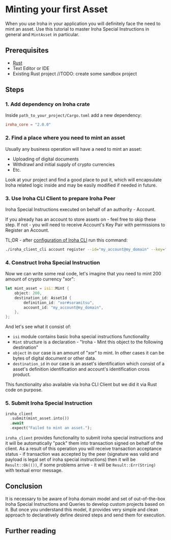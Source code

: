 # Minting your first Asset

When you use Iroha in your application you will definitely face the need to mint an asset.
Use this tutorial to master Iroha Special Instructions in general and `MintAsset` in particular.

## Prerequisites

* [Rust](https://www.rust-lang.org/tools/install)
* Text Editor or IDE
* Existing Rust project //TODO: create some sandbox project

## Steps

### 1. Add dependency on Iroha crate

Inside `path_to_your_project/Cargo.toml` add a new dependency:

```toml
iroha_core = "2.0.0"
```

### 2. Find a place where you need to mint an asset

Usually any business operation will have a need to mint an asset:

* Uploading of digital documents
* Withdrawl and initial supply of crypto currencies
* Etc.

Look at your project and find a good place to put it, which will encapsulate Iroha related logic inside
and may be easily modified if needed in future.

### 3. Use Iroha CLI Client to prepare Iroha Peer

Iroha Special Instructions executed on behalf of an authority - Account.

If you already has an account to store assets on - feel free to skip these step.
If not - you will need to receive Account's Key Pair with permissions to Register an Account.

TL;DR - after [configuration of Iroha CLI](https://github.com/hyperledger/iroha/blob/iroha2-dev/client_cli/README.md)
run this command:

```bash
./iroha_client_cli account register --id="my_account@my_domain" --key="{account_public_key}"
```

### 4. Construct Iroha Special Instruction

Now we can write some real code, let's imagine that you need to mint 200 amount of crypto currency "xor":

```rust
let mint_asset = isi::Mint {
    object: 200,
    destination_id: AssetId {
        definition_id: "xor#soramitsu",
        account_id: "my_account@my_domain",
    },
};
```

And let's see what it consist of:

* `isi` module contains basic Iroha special instructions functionality
* `Mint` structure is a declaration - "Iroha - Mint this object to the following destination"
* `object` in our case is an amount of "xor" to mint. In other cases it can be bytes of digital document or other data.
* `destination_id` in our case is an asset's identification which consist of a asset's definition identification and 
account's identification cross product.

This functionality also available via Iroha CLI Client but we did it via Rust code on purpose.

### 5. Submit Iroha Special Instruction

```rust
iroha_client
  .submit(mint_asset.into())
  .await
  .expect("Failed to mint an asset.");
```

`iroha_client` provides functionality to submit iroha special instructions and it will be automatically 
"pack" them into transaction signed on behalf of the client. As a result of this operation
you will receive transaction acceptance status - if transaction was accepted by the peer
(signature was valid and payload is legal set of iroha special instructions) then
it will be `Result::Ok(())`, if some problems arrive - it will be `Result::Err(String)` 
with textual error message.

## Conclusion
It is necessary to be aware of Iroha domain model and set of out-of-the-box Iroha Special Instructions 
and Queries to develop custom projects based on it. But once you understand this model, it provides 
very simple and clean approach to declaratively define desired steps and send them for execution.

## Further reading
